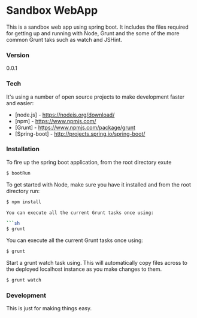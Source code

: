 # Sandbox WebApp

This is a sandbox web app using spring boot. It includes the files required for getting up and running with Node, Grunt and the some of the more common Grunt taks such as watch and JSHint.

### Version
0.0.1

### Tech

It's using a number of open source projects to make development faster and easier:
* [node.js] - https://nodejs.org/download/
* [npm] - https://www.npmjs.com/
* [Grunt] - https://www.npmjs.com/package/grunt
* [Spring-boot] - http://projects.spring.io/spring-boot/

### Installation

To fire up the spring boot application, from the root directory exute

```sh
$ bootRun
```

To get started with Node, make sure you have it installed and from the root directory run:

```sh
$ npm install

You can execute all the current Grunt tasks once using:

```sh
$ grunt
```
You can execute all the current Grunt tasks once using:

```sh
$ grunt
```

Start a grunt watch task using. This will automatically copy files across to the deployed localhost instance as you make changes to them.

```sh
$ grunt watch
```

### Development

This is just for making things easy.